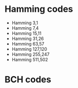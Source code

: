 # Hamming codes
- Hamming 3,1
- Hamming 7,4
- Hamming 15,11
- Hamming 31,26
- Hamming 63,57
- Hamming 127,120
- Hamming 255,247
- Hamming 511,502

# BCH codes
